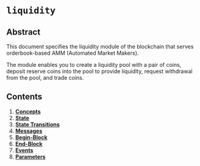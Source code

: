 <!-- order: 0 title: Liquidity Overview parent: title: "liquidity" -->

# `liquidity`

## Abstract

This document specifies the liquidity module of the blockchain that serves
orderbook-based AMM (Automated Market Makers).

The module enables you to create a liquidity pool with a pair of coins,
deposit reserve coins into the pool to provide liquidity, request withdrawal from the pool,
and trade coins.

## Contents

1. **[Concepts](01_concepts.md)**
2. **[State](02_state.md)**
3. **[State Transitions](03_state_transitions.md)**
4. **[Messages](04_messages.md)**
5. **[Begin-Block](05_begin_block.md)**
6. **[End-Block](06_end_block.md)**
7. **[Events](07_events.md)**
8. **[Parameters](08_params.md)**
